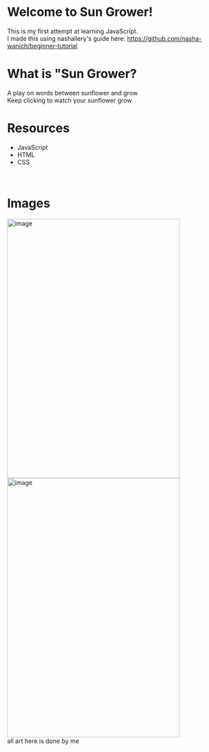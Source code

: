 # Welcome to Sun Grower! <br>
This is my first attempt at learning JavaScript. <br>
I made this using nashallery's guide here: https://github.com/nasha-wanich/beginner-tutorial
<br>

# What is "Sun Grower? <br>
A play on words between sunflower and grow <br>
Keep clicking to watch your sunflower grow
<br>

# Resources <br>
- JavaScript
- HTML 
- CSS
<br>

# Images
<img width="400" height="600" alt="image" src="https://github.com/user-attachments/assets/c4ec3003-00bd-4f76-a81d-c2ab66d944d2" />
<img width="400" height="600" alt="image" src="https://github.com/user-attachments/assets/f57ee3a8-0ff7-4879-ae1f-c042aebdf43d" />
<br>
all art here is done by me 
